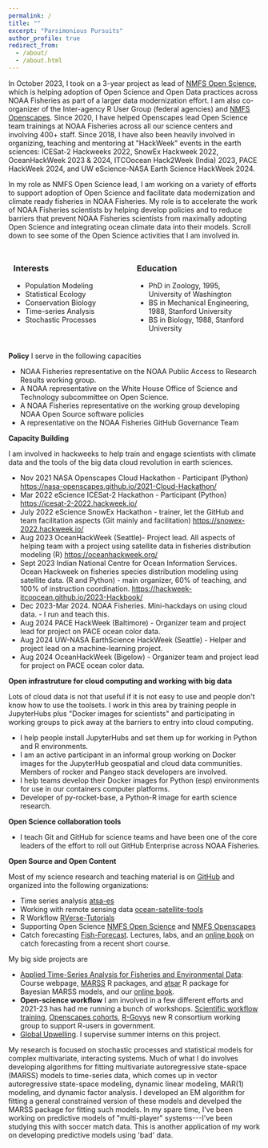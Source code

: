 ```yaml
---
permalink: /
title: ""
excerpt: "Parsimonious Pursuits"
author_profile: true
redirect_from: 
  - /about/
  - /about.html
---
```


In October 2023, I took on a 3-year project as lead of <a href="https://www.fisheries.noaa.gov/science-data/open-science-noaa-fisheries">NMFS Open Science</a>, which is helping adoption of Open Science and Open Data practices across NOAA Fisheries as part of a larger data modernization effort. I am also co-organizer of the Inter-agency R User Group (federal agencies) and <a href="https://nmfs-openscapes.github.io/">NMFS Openscapes</a>.  Since 2020, I have helped Openscapes lead Open Science team trainings at NOAA Fisheries across all our science centers and involving 400+ staff. Since 2018, I have also been heavily involved in organizing, teaching and mentoring at "HackWeek" events in the earth sciences: ICESat-2 Hackweeks 2022, SnowEx Hackweek 2022, OceanHackWeek 2023 & 2024, ITCOocean Hack2Week (India) 2023, PACE HackWeek 2024, and UW eScience-NASA Earth Science HackWeek 2024.

In my role as NMFS Open Science lead, I am working on a variety of efforts to support adoption of Open Science and facilitate data modernization and climate ready fisheries in NOAA Fisheries. My role is to accelerate the work of NOAA Fisheries scientists by helping develop policies and to reduce barriers that  prevent NOAA Fisheries scientists from maximally adopting Open Science and integrating ocean climate data into their models. Scroll down to see some of the Open Science activities that I am involved in.

<style>
.column {
    float: left;
    padding: 10px;
    width: 45%;
}

/* Clear floats after the columns */
.row:after {
    content: "";
    display: table;
    clear: both;
}
</style>

<div class="row">

<div class="column">
<h3>Interests</h3>
<ul class="ul-interests">
<li>Population Modeling</li>
<li>Statistical Ecology</li>
<li>Conservation Biology</li>
<li>Time-series Analysis</li>
<li>Stochastic Processes</li>
</ul>
</div>

<div class="column">
<h3>Education</h3>
<ul class="ul-edu fa-ul">
<li>
<i class="fa fa-university"></i> PhD in Zoology, 1995, University of Washington
</li>

<li>
<i class="fa fa-mortar-board"></i> BS in Mechanical Engineering, 1988, Stanford University
</li>

<li>
<i class="fa fa-mortar-board"></i> BS in Biology, 1988, Stanford University
</li>

</ul>
</div>

</div>

**Policy** I serve in the following capacities

* NOAA Fisheries representative on the NOAA Public Access to Research Results working group.
* A NOAA representative on the White House Office of Science and Technology subcommittee on Open Science.
* A NOAA Fisheries representative on the working group developing NOAA Open Source software policies
* A representative on the NOAA Fisheries GitHub Governance Team

**Capacity Building**

I am involved in hackweeks to help train and engage scientists with climate data and the tools of the big data cloud revolution in earth sciences.

* Nov 2021 NASA Openscapes Cloud Hackathon - Participant (Python) https://nasa-openscapes.github.io/2021-Cloud-Hackathon/
* Mar 2022 eScience ICESat-2 Hackathon - Participant (Python) https://icesat-2-2022.hackweek.io/
* July 2022 eScience SnowEx Hackathon - trainer, let the GitHub and team facilitation aspects (Git mainly and facilitation) https://snowex-2022.hackweek.io/
* Aug 2023 OceanHackWeek (Seattle)- Project lead. All aspects of helping team with a project using satellite data in fisheries distribution modeling (R) https://oceanhackweek.org/
* Sept 2023 Indian National Centre for Ocean Information Services. Ocean Hackweek on fisheries species distribution modeling using satellite data. (R and Python) - main organizer, 60% of teaching, and 100% of instruction coordination. https://hackweek-itcoocean.github.io/2023-Hackbook/
* Dec 2023-Mar 2024. NOAA Fisheries. Mini-hackdays on using cloud data. - I run and teach this.
* Aug 2024 PACE HackWeek (Baltimore) - Organizer team and project lead for project on PACE ocean color data.
* Aug 2024 UW-NASA EarthScience HackWeek (Seattle) - Helper and project lead on a machine-learning project.
* Aug 2024 OceanHackWeek (Bigelow) - Organizer team and project lead for project on PACE ocean color data.

**Open infrastruture for cloud computing and working with big data**

Lots of cloud data is not that useful if it is not easy to use and people don't know how to use the toolsets. I work in this area by training people in JupyterHubs plus "Docker images for scientists" and participating in working groups to pick away at the barriers to entry into cloud computing.

* I help people install JupyterHubs and set them up for working in Python and R environments.
* I am an active participant in an informal group working on Docker images for the JupyterHub geospatial and cloud data communities. Members of rocker and Pangeo stack developers are involved.
* I help teams develop their Docker images for Python (esp) environments for use in our containers computer platforms.
* Developer of py-rocket-base, a Python-R image for earth science research.

**Open Science collaboration tools**

* I teach Git and GitHub for science teams and have been one of the core leaders of the effort to roll out GitHub Enterprise across NOAA Fisheries.

**Open Source and Open Content**

Most of my science research and teaching material is on [GitHub](https://github.com/eeholmes) and organized into the following organizations:

* Time series analysis [atsa-es](https://atsa-es.github.io)
* Working with remote sensing data [ocean-satellite-tools](https://github.com/ocean-satellite-tools)
* R Workflow [RVerse-Tutorials](https://rverse-tutorials.github.io/)
* Supporting Open Science [NMFS Open Science](https://nmfs-opensci-github.io) and [NMFS Openscapes](https://nmfs-openscapes-github.io)
* Catch forecasting [Fish-Forecast](https://github.com/Fish-Forecast). Lectures, labs, and an [online book](https://fish-forecast.github.io/Fish-Forecast-Bookdown) on catch forecasting from a recent short course.

My big side projects are

* [Applied Time-Series Analysis for Fisheries and Environmental Data](https://atsa-es.github.io/): Course webpage, [MARSS](https://atsa-es.github.io/MARSS) R packages, and [atsar](https://atsa-es.github.io/atsar) R package for Bayesian MARSS models, and our [online book](https://atsa-es.github.io/atsa-labs).
* **Open-science workflow** I am involved in a few different efforts and 2021-23 has had me running a bunch of workshops. [Scientific workflow training](https://rverse-tutorials.github.io), [Openscapes cohorts](https://nmfs-openscapes.github.io/), [R-Govys](https://rgovys.github.io/) new R consortium working group to support R-users in government.
* [Global Upwelling](https://github.com/UW-Upwelling-Project). I supervise summer interns on this project.

My research is focused on stochastic processes and statistical models for complex multivariate, interacting systems. Much of what I do involves developing algorithms for fitting multivariate autoregressive state-space (MARSS) models to time-series data, which comes up in vector autoregressive state-space modeling, dynamic linear modeling, MAR(1) modeling, and dynamic factor analysis. I developed an EM algorithm for fitting a general constrained version of these models and develped the MARSS package for fitting such models. In my spare time, I've been working on predictive models of "multi-player" systems---I've been studying this with soccer match data. This is another application of my work on developing predictive models using 'bad' data. 


